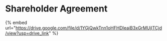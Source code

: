 # Shareholder Agreement

{% embed url="https://drive.google.com/file/d/1YGjQwkTnn1oHFHDleaiB3xGrMUjlTCjd/view?usp=drive_link" %}
